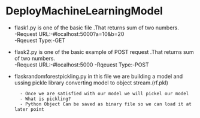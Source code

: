# DeployMachineLearningModel
- flask1.py is one of the basic file .That returns sum of two numbers.<br/>
 -Request URL:-#localhost:5000?a=10&b=20<br>
 -Rqeuest Type:-GET
 
 - flask2.py is one of the basic example of POST request .That returns sum of two numbers.<br/>
 -Request URL:-#localhost:5000
 -Rqeuest Type:-POST
 
 
 - flaskrandomforestpickling.py in this file we are building a model and ussing pickle library converting model to object stream.(rf.pkl)
 
         - Once we are satisfied with our model we will pickel our model
         - What is pickling?
         - Python Object Can be saved as binary file so we can load it at later point 



